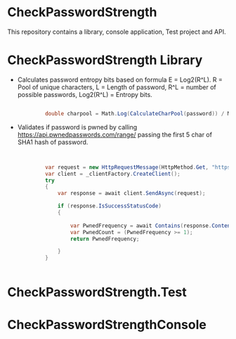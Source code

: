 # CheckPasswordStrength

This repository contains a library, console application, Test project and API.

# CheckPasswordStrength Library 

* Calculates password entropy bits based on formula E = Log2(R^L). R = Pool of unique characters, L = Length of password, R^L = number of possible passwords, Log2(R^L) = Entropy bits. 

```csharp

            double charpool = Math.Log(CalculateCharPool(password)) / Math.Log(2.0);

```
* Validates if password is pwned by calling https://api.pwnedpasswords.com/range/ passing the first 5 char of SHA1 hash of password.

```csharp


            var request = new HttpRequestMessage(HttpMethod.Get, "https://api.pwnedpasswords.com/range/" + prefixofSha1);
            var client = _clientFactory.CreateClient();
            try
            {
                var response = await client.SendAsync(request);

                if (response.IsSuccessStatusCode)
                {
          
                    var PwnedFrequency = await Contains(response.Content, suffixofSha1);
                    var PwnedCount = (PwnedFrequency >= 1);
                    return PwnedFrequency;

                }
            }



```

# CheckPasswordStrength.Test



# CheckPasswordStrengthConsole
  